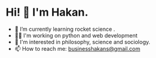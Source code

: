 # Hi! 👋 I'm Hakan.
- 🚀 I’m currently learning rocket science .
- 👨‍💻 I'm working on python and web development
- 🧬 I'm interested in philosophy, science and sociology.
- 📫 How to reach me: businesshakans@gmail.com
